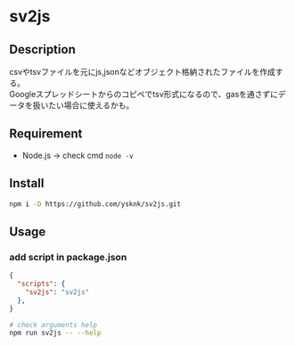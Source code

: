 # sv2js

## Description

csvやtsvファイルを元にjs,jsonなどオブジェクト格納されたファイルを作成する。  
Googleスプレッドシートからのコピペでtsv形式になるので、gasを通さずにデータを扱いたい場合に使えるかも。  

## Requirement

* Node.js -> check cmd `node -v`

## Install

```sh
npm i -D https://github.com/ysknk/sv2js.git
```

## Usage

### add script in package.json

```json
{
  "scripts": {
    "sv2js": "sv2js"
  },
}
```

```sh
# check arguments help
npm run sv2js -- --help
```
